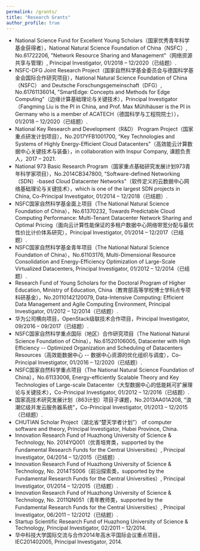 ```yaml
---
permalink: /grants/
title: "Research Grants"
author_profile: true
---
```


* National Science Fund for Excellent Young Scholars（国家优秀青年科学基金获得者），National Natural Science Foundation of China（NSFC）, No.61722206, "Network Resource Sharing and Management"（网络资源共享与管理）, Principal Investigator, 01/2018 – 12/2020（已结题）.
* NSFC-DFG Joint Research Project（国家自然科学基金委员会与德国科学基金会国际合作研究项目），National Natural Science Foundation of China（NSFC） and Deutsche Forschungsgemeinschaft（DFG）, No.61761136014, "SmartEdge: Concepts and Methods for Edge Computing"（边缘计算基础理论与关键技术），Principal Investigator（Fangming Liu is the PI in China, and Prof. Max Mühlhäuser is the PI in Germany who is a member of ACATECH（德国科学与工程院院士）），01/2018 – 12/2020（已结题）.
* National Key Research and Development（R&D） Program Project（国家重点研发计划项目），No.2017YFB1001700, “Key Technologies and Systems of Highly Energy-Efficient Cloud Datacenters"（高效能云计算数据中心关键技术与装备），in collaboration with Inspur Company, 课题负责人，2017 – 2021.
* National 973 Basic Research Program（国家重点基础研究发展计划973青年科学家项目），No.2014CB347800, “Software-defined Networking（SDN）-based Cloud Datacenter Networks"（软件定义的云数据中心网络基础理论与关键技术），which is one of the largest SDN projects in China, Co-Principal Investigator, 01/2014 – 12/2018（已结题）.
* NSFC国家自然科学基金面上项目（The National Natural Science Foundation of China），No.61370232, Towards Predictable Cloud Computing Performance: Multi-Tenant Datacenter Network Sharing and Optimal Pricing（面向云计算性能保证的多租户数据中心网络带宽分配与最优性价比计价体系研究），Principal Investigator, 01/2014 – 12/2017（已结题）.
* NSFC国家自然科学基金青年项目（The National Natural Science Foundation of China），No.61103176, Multi-Dimensional Resource Consolidation and Energy-Efficiency Optimization of Large-Scale Virtualized Datacenters, Principal Investigator, 01/2012 – 12/2014（已结题）.
* Research Fund of Young Scholars for the Doctoral Program of Higher Education, Ministry of Education, China（教育部高等学校博士学科点专项科研基金），No.20110142120079, Data-Intensive Computing: Efficient Data Management and Agile Computing Environment, Principal Investigator, 01/2012 – 12/2014（已结题）.
* 华为公司横向项目，OpenStack级联技术合作项目，Principal Investigator, 09/2016 – 09/2017（已结题）.
* NSFC国家自然科学重点国际（地区）合作研究项目（The National Natural Science Foundation of China），No.61520106005, Datacenter with High Efficiency -- Optimized Organization and Scheduling of Datacenters Resources（高效能数据中心 -- 数据中心资源的优化组织与调度），Co-Principal Investigator, 01/2016 – 12/2020（已结题）.
* NSFC国家自然科学重点项目（The National Natural Science Foundation of China），No.61133006, Energy-efficiently Scalable Theory and Key Technologies of Large-scale Datacenter（大型数据中心的低能耗可扩展理论与关键技术），Co-Principal Investigator, 01/2012 – 12/2016（已结题）.
* 国家高技术研究发展计划（863计划）项目子课题，No.2013AA01A208, “浪潮亿级并发云服务器系统"，Co-Principal Investigator, 01/2013 – 12/2015（已结题）.
* CHUTIAN Scholar Project（湖北省“楚天学者计划”） of computer software and theory, Principal Investigator, Hubei Province, China.
* Innovation Research Fund of Huazhong University of Science & Technology, No. 2014YQ001（优青培育类，supported by the Fundamental Research Funds for the Central Universities）, Principal Investigator, 04/2014 – 12/2015（已结题）.
* Innovation Research Fund of Huazhong University of Science & Technology, No. 2014TS006（前沿探索类，supported by the Fundamental Research Funds for the Central Universities）, Principal Investigator, 01/2014 – 12/2015（已结题）.
* Innovation Research Fund of Huazhong University of Science & Technology, No. 2011QN051（青年教师类，supported by the Fundamental Research Funds for the Central Universities）, Principal Investigator, 06/2011 – 12/2012（已结题）.
* Startup Scientific Research Fund of Huazhong University of Science & Technology, Principal Investigator, 02/2011 – 12/2014.
* 华中科技大学国际交流与合作2014年高水平国际会议重点项目，IEC201402005, Principal Investigator, 2014.
